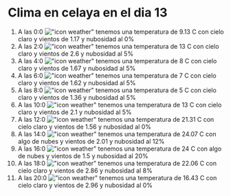 # Clima en celaya en el dia 13

1. A las 0:0 !["icon weather"](http://openweathermap.org/img/w/01n.png) tenemos una temperatura de 9.13 C con cielo claro y  vientos de 1.17 y nubosidad al 0%
1. A las 2:0 !["icon weather"](http://openweathermap.org/img/w/02n.png) tenemos una temperatura de 13 C con cielo claro y  vientos de 2.6 y nubosidad al 5%
1. A las 4:0 !["icon weather"](http://openweathermap.org/img/w/02n.png) tenemos una temperatura de 8 C con cielo claro y  vientos de 1.67 y nubosidad al 5%
1. A las 6:0 !["icon weather"](http://openweathermap.org/img/w/02n.png) tenemos una temperatura de 7 C con cielo claro y  vientos de 1.62 y nubosidad al 5%
1. A las 8:0 !["icon weather"](http://openweathermap.org/img/w/02n.png) tenemos una temperatura de 5 C con cielo claro y  vientos de 1.36 y nubosidad al 5%
1. A las 10:0 !["icon weather"](http://openweathermap.org/img/w/02d.png) tenemos una temperatura de 13 C con cielo claro y  vientos de 2.1 y nubosidad al 5%
1. A las 12:0 !["icon weather"](http://openweathermap.org/img/w/01d.png) tenemos una temperatura de 21.31 C con cielo claro y  vientos de 1.56 y nubosidad al 0%
1. A las 14:0 !["icon weather"](http://openweathermap.org/img/w/02d.png) tenemos una temperatura de 24.07 C con algo de nubes y  vientos de 2.01 y nubosidad al 12%
1. A las 16:0 !["icon weather"](http://openweathermap.org/img/w/02d.png) tenemos una temperatura de 24 C con algo de nubes y  vientos de 1.5 y nubosidad al 20%
1. A las 18:0 !["icon weather"](http://openweathermap.org/img/w/02d.png) tenemos una temperatura de 22.06 C con cielo claro y  vientos de 2.86 y nubosidad al 8%
1. A las 20:0 !["icon weather"](http://openweathermap.org/img/w/01n.png) tenemos una temperatura de 16.43 C con cielo claro y  vientos de 2.96 y nubosidad al 0%
